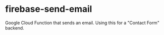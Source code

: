 # firebase-send-email
Google Cloud Function that sends an email. Using this for a "Contact Form" backend.
